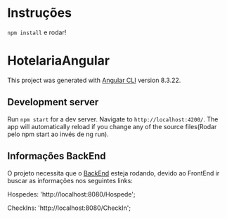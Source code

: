 # Instruções
 `npm install` e rodar! 

# HotelariaAngular

This project was generated with [Angular CLI](https://github.com/angular/angular-cli) version 8.3.22.

## Development server

Run `npm start` for a dev server. Navigate to `http://localhost:4200/`. The app will automatically reload if you change any of the source files(Rodar pelo npm start ao invés de ng run).

## Informações BackEnd

O projeto necessita que o [BackEnd](https://github.com/vpsgvitor/HotelariaBackEnd) esteja rodando, devido ao FrontEnd ir buscar as informações nos seguintes links:

  Hospedes: 'http://localhost:8080/Hospede';

  CheckIns: 'http://localhost:8080/CheckIn';

